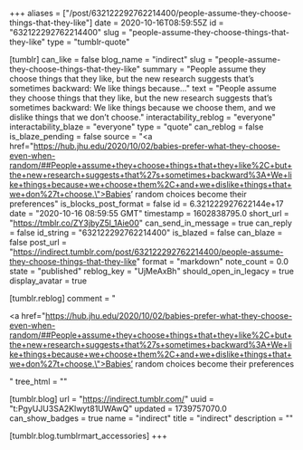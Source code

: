 +++
aliases = ["/post/632122292762214400/people-assume-they-choose-things-that-they-like"]
date = 2020-10-16T08:59:55Z
id = "632122292762214400"
slug = "people-assume-they-choose-things-that-they-like"
type = "tumblr-quote"

[tumblr]
can_like = false
blog_name = "indirect"
slug = "people-assume-they-choose-things-that-they-like"
summary = "People assume they choose things that they like, but the new research suggests that’s sometimes backward: We like things because..."
text = "People assume they choose things that they like, but the new research suggests that&rsquo;s sometimes backward: We like things because we choose them, and we dislike things that we don&rsquo;t choose."
interactability_reblog = "everyone"
interactability_blaze = "everyone"
type = "quote"
can_reblog = false
is_blaze_pending = false
source = "<a href=\"https://hub.jhu.edu/2020/10/02/babies-prefer-what-they-choose-even-when-random/##People+assume+they+choose+things+that+they+like%2C+but+the+new+research+suggests+that%27s+sometimes+backward%3A+We+like+things+because+we+choose+them%2C+and+we+dislike+things+that+we+don%27t+choose.\">Babies&rsquo; random choices become their preferences</a>"
is_blocks_post_format = false
id = 6.321222927622144e+17
date = "2020-10-16 08:59:55 GMT"
timestamp = 1602838795.0
short_url = "https://tmblr.co/ZY3jbyZ5l_1Aie00"
can_send_in_message = true
can_reply = false
id_string = "632122292762214400"
is_blazed = false
can_blaze = false
post_url = "https://indirect.tumblr.com/post/632122292762214400/people-assume-they-choose-things-that-they-like"
format = "markdown"
note_count = 0.0
state = "published"
reblog_key = "UjMeAxBh"
should_open_in_legacy = true
display_avatar = true

[tumblr.reblog]
comment = "<p><a href=\"https://hub.jhu.edu/2020/10/02/babies-prefer-what-they-choose-even-when-random/##People+assume+they+choose+things+that+they+like%2C+but+the+new+research+suggests+that%27s+sometimes+backward%3A+We+like+things+because+we+choose+them%2C+and+we+dislike+things+that+we+don%27t+choose.\">Babies’ random choices become their preferences</a></p>"
tree_html = ""

[tumblr.blog]
url = "https://indirect.tumblr.com/"
uuid = "t:PgyUJU3SA2Klwyt81UWAwQ"
updated = 1739757070.0
can_show_badges = true
name = "indirect"
title = "indirect"
description = ""

[tumblr.blog.tumblrmart_accessories]
+++
